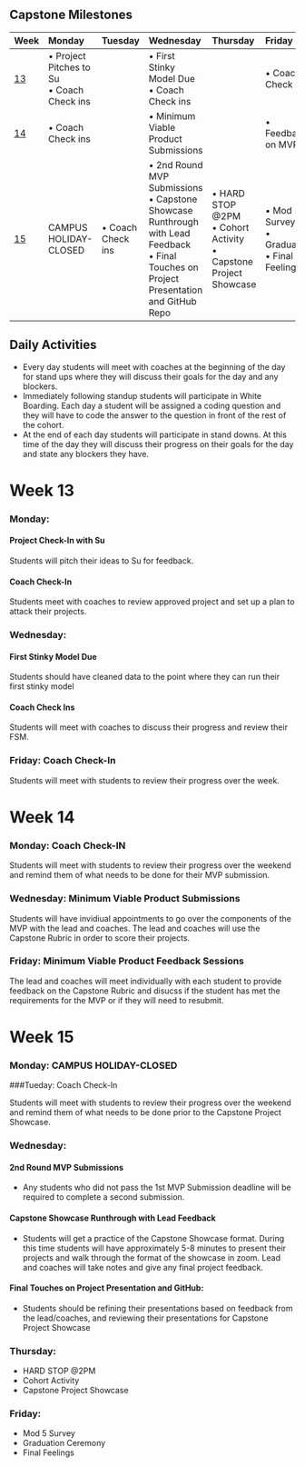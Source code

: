 
## Capstone Milestones
| Week  | Monday | Tuesday | Wednesday | Thursday | Friday |
| :----	  | :---	| :----- | :----- | :----- | :----- |
| [13](#week13) | • Project Pitches to Su <br> •  Coach Check ins| | • First Stinky Model Due <br> •  Coach Check ins|  |• Coach Check ins |
| [14](#week14) | • Coach Check ins |  | • Minimum Viable Product Submissions |  | •  Feedback on MVP |
| [15](#week15) | CAMPUS HOLIDAY-CLOSED | • Coach Check ins | • 2nd Round MVP Submissions<br> • Capstone Showcase Runthrough with Lead Feedback <br> • Final Touches on Project Presentation and GitHub Repo  | • HARD STOP @2PM <br> • Cohort Activity<br> • Capstone Project Showcase | • Mod 5 Survey <br> • Graduation <br> • Final Feelings | 

##  Daily Activities

- Every day students will meet with coaches at the beginning of the day for stand ups where they will discuss their goals for the day and any blockers.
- Immediately following standup students will participate in White Boarding.  Each day a student will be assigned a coding question and they will have to code the answer to the question in front of the rest of the cohort.
- At the end of each day students will participate in stand downs.  At this time of the day they will discuss their progress on their goals for the day and state any blockers they have.

# Week 13 <a id="week13"></a>
###  Monday: 

#### Project Check-In with Su

Students will pitch their ideas to Su for feedback.

#### Coach Check-In
  Students meet with coaches to review approved project and set up a plan to attack their projects.

### Wednesday: 
#### First Stinky Model Due

Students should have cleaned data to the point where they can run their first stinky model
#### Coach Check Ins

Students will meet with coaches to discuss their progress and review their FSM.

### Friday:  Coach Check-In

Students will meet with students to review their progress over the week.



# Week 14 <a id="week14"></a>

### Monday: Coach Check-IN

Students will meet with students to review their progress over the weekend and remind them of what needs to be done for their MVP submission.

### Wednesday: Minimum Viable Product Submissions

Students will have invidiual appointments to go over the components of the MVP with the lead and coaches. The lead and coaches will use the Capstone Rubric in order to score their projects.


### Friday: Minimum Viable Product Feedback Sessions

The lead and coaches will meet individually with each student to provide feedback on the Capstone Rubric and disucss if the student has met the requirements for the MVP or if they will need to resubmit.

# Week 15 <a id="week15"></a>

### Monday:  CAMPUS HOLIDAY-CLOSED

###Tueday: Coach Check-In	

Students will meet with students to review their progress over the weekend and remind them of what needs to be done prior to the Capstone Project Showcase.


### Wednesday:  

#### 2nd Round MVP Submissions
- Any students who did not pass the 1st MVP Submission deadline will be required to complete a second submission.

#### Capstone Showcase Runthrough with Lead Feedback 

- Students will get a practice of the Capstone Showcase format.  During this time students will have approximately 5-8 minutes to present their projects and walk through the format of the showcase in zoom.  Lead and coaches will take notes and give any final project feedback.

#### Final Touches on Project Presentation and GitHub:

- Students should be refining their presentations based on feedback from the lead/coaches, and reviewing their presentations for Capstone Project Showcase

### Thursday:

- HARD STOP @2PM
- Cohort Activity 
- Capstone Project Showcase	

### Friday:
- Mod 5 Survey
- Graduation Ceremony
- Final Feelings
